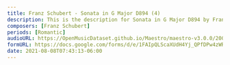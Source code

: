 ```yaml
---
title: Franz Schubert - Sonata in G Major D894 (4)
description: This is the description for Sonata in G Major D894 by Franz Schubert
composers: [Franz Schubert]
periods: [Romantic]
audioURL: https://OpenMusicDataset.github.io/Maestro/maestro-v3.0.0/2004/MIDI-Unprocessed_XP_20_R2_2004_01_ORIG_MID--AUDIO_20_R1_2004_02_Track02_wav.midi
formURL: https://docs.google.com/forms/d/e/1FAIpQLScaXUdH4Yj_QPfDPw4zWRwG4g62Y9Q4XQxvyt2b276nYbcgMQ/viewform
date: 2021-08-08T07:43:13-06:00
---
```

